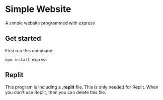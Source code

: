 # Simple Website
A simple website programmed with express

## Get started
First run this command:
```
npm install express
```

## Replit
This program is including a __.replit__ file. This is only needed for Replit. When you don't use Replit, then you can delete this file.
